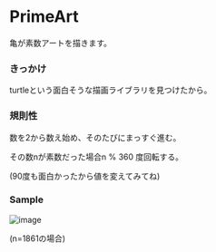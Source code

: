 # PrimeArt
亀が素数アートを描きます。

### きっかけ
turtleという面白そうな描画ライブラリを見つけたから。

### 規則性
数を2から数え始め、そのたびにまっすぐ進む。

その数nが素数だった場合n % 360 度回転する。

(90度も面白かったから値を変えてみてね)

### Sample
![image](https://user-images.githubusercontent.com/82374688/155285621-8ae4302d-54ac-4065-a683-aa2cadcbba31.png)

(n=1861の場合)
